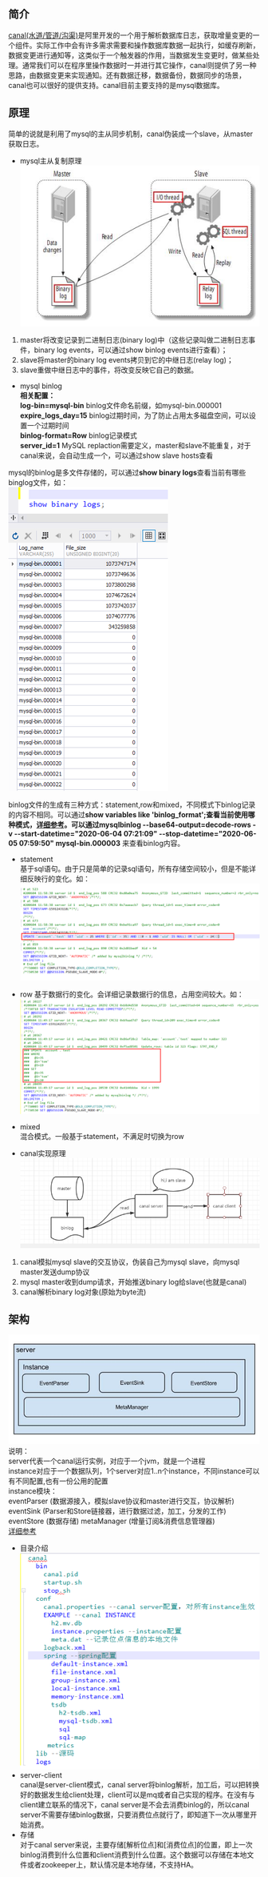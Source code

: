 ## 简介  
[canal(水道/管道/沟渠)](https://github.com/alibaba/canal)是阿里开发的一个用于解析数据库日志，获取增量变更的一个组件。实际工作中会有许多需求需要和操作数据库数据一起执行，如缓存刷新，数据变更进行通知等，这类似于一个触发器的作用，当数据发生变更时，做某些处理。通常我们可以在程序里操作数据时一并进行其它操作，canal则提供了另一种思路，由数据变更来实现通知。还有数据迁移，数据备份，数据同步的场景，canal也可以很好的提供支持。canal目前主要支持的是mysql数据库。  

## 原理  
简单的说就是利用了mysql的主从同步机制，canal伪装成一个slave，从master获取日志。  
- mysql主从复制原理  
![image](https://github.com/jmilktea/jmilktea/blob/master/%E4%B8%AD%E9%97%B4%E4%BB%B6/canal/images/mysql-master-slave.png)  
1. master将改变记录到二进制日志(binary log)中（这些记录叫做二进制日志事件，binary log events，可以通过show binlog events进行查看）；
2. slave将master的binary log events拷贝到它的中继日志(relay log)；
3. slave重做中继日志中的事件，将改变反映它自己的数据。

- mysql binlog  
**相关配置：**    
**log-bin=mysql-bin** binlog文件命名前缀，如mysql-bin.000001  
**expire_logs_day=15** binlog过期时间，为了防止占用太多磁盘空间，可以设置一个过期时间  
**binlog-format=Row** binlog记录模式  
**server_id=1** MySQL replaction需要定义，master和slave不能重复，对于canal来说，会自动生成一个，可以通过show slave hosts查看

mysql的binlog是多文件存储的，可以通过**show binary logs**查看当前有哪些binglog文件，如：  
![iamge](https://github.com/jmilktea/jmilktea/blob/master/%E4%B8%AD%E9%97%B4%E4%BB%B6/canal/images/show-binlog.png)    

binlog文件的生成有三种方式：statement,row和mixed，不同模式下binlog记录的内容不相同。可以通过**show variables like 'binlog_format';**查看当前使用哪种模式，[详细参考](https://dev.mysql.com/doc/refman/5.7/en/binary-log.html)。可以通过**mysqlbinlog --base64-output=decode-rows -v --start-datetime="2020-06-04 07:21:09" --stop-datetime="2020-06-05 07:59:50" mysql-bin.000003** 来查看binlog内容。  
- statement  
基于sql语句。由于只是简单的记录sql语句，所有存储空间较小，但是不能详细反映行的变化。如：  
![image](https://github.com/jmilktea/jmilktea/blob/master/%E4%B8%AD%E9%97%B4%E4%BB%B6/canal/images/binlog-statement.png)  
- row
基于数据行的变化。会详细记录数据行的信息，占用空间较大。如：  
![image](https://github.com/jmilktea/jmilktea/blob/master/%E4%B8%AD%E9%97%B4%E4%BB%B6/canal/images/biinlog-row.png)  
- mixed  
混合模式。一般基于statement，不满足时切换为row

- canal实现原理  
![image](https://github.com/jmilktea/jmilktea/blob/master/%E4%B8%AD%E9%97%B4%E4%BB%B6/canal/images/canal-slave.png)  
1. canal模拟mysql slave的交互协议，伪装自己为mysql slave，向mysql master发送dump协议
2. mysql master收到dump请求，开始推送binary log给slave(也就是canal)
3. canal解析binary log对象(原始为byte流)

## 架构
![image](https://github.com/jmilktea/jmilktea/blob/master/%E4%B8%AD%E9%97%B4%E4%BB%B6/canal/images/canal-frame.png)  
说明：  
server代表一个canal运行实例，对应于一个jvm，就是一个进程  
instance对应于一个数据队列，1个server对应1..n个instance，不同instance可以有不同配置,也有一份公用的配置    
instance模块：  
eventParser (数据源接入，模拟slave协议和master进行交互，协议解析)
eventSink (Parser和Store链接器，进行数据过滤，加工，分发的工作)
eventStore (数据存储)
metaManager (增量订阅&消费信息管理器)  
[详细参考](https://github.com/alibaba/canal/wiki/%E7%AE%80%E4%BB%8B)   
- 目录介绍  
![image](https://github.com/jmilktea/jmilktea/blob/master/%E4%B8%AD%E9%97%B4%E4%BB%B6/canal/images/canal-floder.png)   
- server-client  
canal是server-client模式，canal server将binlog解析，加工后，可以把转换好的数据发生给client处理，client可以是mq或者自己实现的程序。在没有与client建立联系的情况下，canal server是不会去消费binlog的，所以canal server不需要存储binlog数据，只要消费位点就行了，即知道下一次从哪里开始消费。    
- 存储  
对于canal server来说，主要存储[解析位点]和[消费位点]的位置，即上一次binlog消费到什么位置和client消费到什么位置。这个数据可以存储在本地文件或者zookeeper上，默认情况是本地存储，不支持HA。
